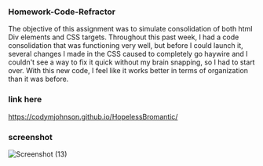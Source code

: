 ### Homework-Code-Refractor

The objective of this assignment was to simulate consolidation of both html Div elements and CSS targets. Throughout this past week, I had a code consolidation that was functioning very well, but before I could launch it, several changes I made in the CSS caused to completely go haywire and I couldn't see a way to fix it quick without my brain snapping, so I had to start over. With this new code, I feel like it works better in terms of organization than it was before.

### link here
https://codymjohnson.github.io/HopelessBromantic/
### screenshot
![Screenshot (13)](https://user-images.githubusercontent.com/71087410/94585181-e0ef3b00-023c-11eb-8fef-8997e2dd29d8.png)


<!--
**HopelessBromantic/HopelessBromantic** is a ✨ _special_ ✨ repository because its `README.md` (this file) appears on your GitHub profile.

Here are some ideas to get you started:

- 🔭 I’m currently working on ...
- 🌱 I’m currently learning ...
- 👯 I’m looking to collaborate on ...
- 🤔 I’m looking for help with ...
- 💬 Ask me about ...
- 📫 How to reach me: ...
- 😄 Pronouns: ...
- ⚡ Fun fact: ...
-->

